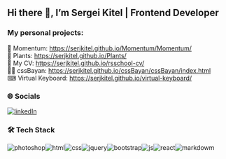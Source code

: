 ## Hi there 👋, I’m Sergei Kitel | Frontend Developer

### My personal projects:

📅 Momentum: https://serjkitel.github.io/Momentum/Momentum/  
🌻 Plants: https://serjkitel.github.io/Plants/  
📜 My CV: https://serjkitel.github.io/rsschool-cv/  
🐱‍👓 cssBayan: https://serjkitel.github.io/cssBayan/cssBayan/index.html  
⌨ Virtual Keyboard: https://serjkitel.github.io/virtual-keyboard/

### 🌐 Socials

[![linkedIn](https://svgshare.com/i/y5k.svg)](https://www.linkedin.com/in/serjkit)

### 🛠 Tech Stack

![photoshop](https://github.com/serjKitel/serjKitel/assets/119780938/88e33d82-9b62-4e39-96d4-e3d5aff11233)![html](https://github.com/serjKitel/serjKitel/assets/119780938/d1727be8-e0c0-4e96-97dd-190a25c7f588)![css](https://github.com/serjKitel/serjKitel/assets/119780938/fb32bc83-3565-4b98-b578-83c8b830033e)![jquery](https://github.com/serjKitel/serjKitel/assets/119780938/06b65f11-d4ef-4d20-8f91-14fad9d0a470)![bootstrap](https://github.com/serjKitel/serjKitel/assets/119780938/453f76f9-d5d0-422b-8c74-dddaecec4118)![js](https://github.com/serjKitel/serjKitel/assets/119780938/ec9cfdc7-3c21-484c-a4a8-56a115a5bbe9)![react](https://github.com/serjKitel/serjKitel/assets/119780938/4f2867f0-2c0f-4502-a52f-cd25c2422976)![markdowm](https://github.com/serjKitel/serjKitel/assets/119780938/7ed037ae-1620-4f23-8fd7-7e025004b477)






<!--
**serjKitel/serjKitel** is a ✨ _special_ ✨ repository because its `README.md` (this file) appears on your GitHub profile.

Here are some ideas to get you started:

- 🔭 I’m currently working on ...
- 🌱 I’m currently learning ...
- 👯 I’m looking to collaborate on ...
- 🤔 I’m looking for help with ...
- 💬 Ask me about ...
- 📫 How to reach me: ...
- 😄 Pronouns: ...
- ⚡ Fun fact: ...
-->
